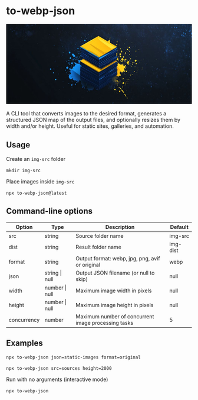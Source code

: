 # to-webp-json

![to-webp-json](bg.jpg)

A CLI tool that converts images to the desired format, generates a structured JSON map of the output files, and optionally resizes them by width and/or height. Useful for static sites, galleries, and automation.

## Usage

Create an `img-src` folder

```shell
mkdir img-src
```

Place images inside `img-src`

```shell
npx to-webp-json@latest
```

## Command-line options

| Option      | Type           | Description                                         | Default  |
| ----------- | -------------- | --------------------------------------------------- | -------- |
| src         | string         | Source folder name                                  | img-src  |
| dist        | string         | Result folder name                                  | img-dist |
| format      | string         | Output format: webp, jpg, png, avif or original     | webp     |
| json        | string \| null | Output JSON filename (or null to skip)              | null     |
| width       | number \| null | Maximum image width in pixels                       | null     |
| height      | number \| null | Maximum image height in pixels                      | null     |
| concurrency | number         | Maximum number of concurrent image processing tasks | 5        |

## Examples

```shell
npx to-webp-json json=static-images format=original
```

```shell
npx to-webp-json src=sources height=2000
```

Run with no arguments (interactive mode)

```shell
npx to-webp-json
```
